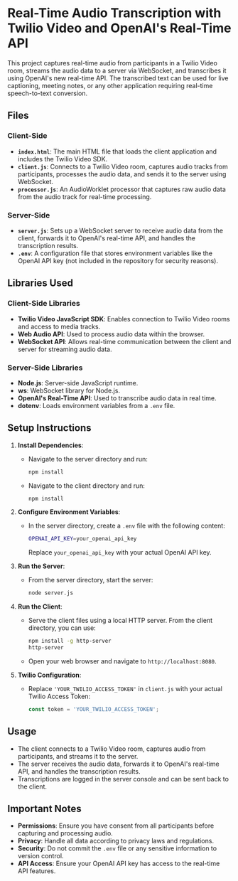 # Real-Time Audio Transcription with Twilio Video and OpenAI's Real-Time API

This project captures real-time audio from participants in a Twilio Video room, streams the audio data to a server via WebSocket, and transcribes it using OpenAI's new real-time API. The transcribed text can be used for live captioning, meeting notes, or any other application requiring real-time speech-to-text conversion.

## Files

### Client-Side

- **`index.html`**: The main HTML file that loads the client application and includes the Twilio Video SDK.
- **`client.js`**: Connects to a Twilio Video room, captures audio tracks from participants, processes the audio data, and sends it to the server using WebSocket.
- **`processor.js`**: An AudioWorklet processor that captures raw audio data from the audio track for real-time processing.

### Server-Side

- **`server.js`**: Sets up a WebSocket server to receive audio data from the client, forwards it to OpenAI's real-time API, and handles the transcription results.
- **`.env`**: A configuration file that stores environment variables like the OpenAI API key (not included in the repository for security reasons).

## Libraries Used

### Client-Side Libraries

- **Twilio Video JavaScript SDK**: Enables connection to Twilio Video rooms and access to media tracks.
- **Web Audio API**: Used to process audio data within the browser.
- **WebSocket API**: Allows real-time communication between the client and server for streaming audio data.

### Server-Side Libraries

- **Node.js**: Server-side JavaScript runtime.
- **ws**: WebSocket library for Node.js.
- **OpenAI's Real-Time API**: Used to transcribe audio data in real time.
- **dotenv**: Loads environment variables from a `.env` file.

## Setup Instructions

1. **Install Dependencies**:

   - Navigate to the server directory and run:

     ```bash
     npm install
     ```

   - Navigate to the client directory and run:

     ```bash
     npm install
     ```

2. **Configure Environment Variables**:

   - In the server directory, create a `.env` file with the following content:

     ```bash
     OPENAI_API_KEY=your_openai_api_key
     ```

     Replace `your_openai_api_key` with your actual OpenAI API key.

3. **Run the Server**:

   - From the server directory, start the server:

     ```bash
     node server.js
     ```

4. **Run the Client**:

   - Serve the client files using a local HTTP server. From the client directory, you can use:

     ```bash
     npm install -g http-server
     http-server
     ```

   - Open your web browser and navigate to `http://localhost:8080`.

5. **Twilio Configuration**:

   - Replace `'YOUR_TWILIO_ACCESS_TOKEN'` in `client.js` with your actual Twilio Access Token:

     ```javascript
     const token = 'YOUR_TWILIO_ACCESS_TOKEN';
     ```

## Usage

- The client connects to a Twilio Video room, captures audio from participants, and streams it to the server.
- The server receives the audio data, forwards it to OpenAI's real-time API, and handles the transcription results.
- Transcriptions are logged in the server console and can be sent back to the client.

## Important Notes

- **Permissions**: Ensure you have consent from all participants before capturing and processing audio.
- **Privacy**: Handle all data according to privacy laws and regulations.
- **Security**: Do not commit the `.env` file or any sensitive information to version control.
- **API Access**: Ensure your OpenAI API key has access to the real-time API features.
